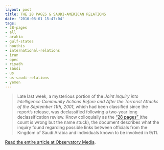 ```yaml
---
layout: post
title: THE 28 PAGES & SAUDI-AMERICAN RELATIONS
date: '2016-08-01 15:47:04'
tags:
- 28-pages
- all
- arabia
- gulf-states
- houthis
- international-relations
- iran
- opec
- riyadh
- saudi
- us
- us-saudi-relations
- yemen
---
```


<blockquote>Late last week, a mysterious portion of the <em>Joint Inquiry into Intelligence Community Actions Before and After the Terrorist Attacks of the September 11th, 2001</em>, which had been classified since the report’s release, was declassified following a two-year long declassification review. Know colloquially as the <a href="https://28pages.org/">“28 pages” </a>(the count is wrong but the name stuck), the document describes what the inquiry found regarding possible links between officials from the Kingdom of Saudi Arabia and individuals known to be involved in 9/11.</blockquote>
<a href="http://www.observatorymedia.org/28-pages-saudi-american-relations/">Read the entire article at Observatory Media</a>.